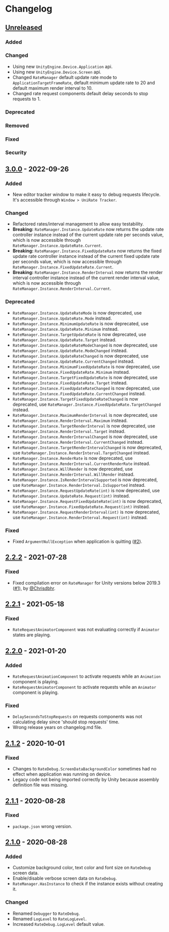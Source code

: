 # Changelog

## [Unreleased]
### Added
### Changed
- Using new `UnityEngine.Device.Application` api.
- Using new `UnityEngine.Device.Screen` api.
- Changed `RateManager` default update rate mode to `ApplicationTargetFrameRate`, default minimum update rate to 20 and default maximum render interval to 10.
- Changed rate request components default delay seconds to stop requests to 1.
### Deprecated
### Removed
### Fixed
### Security

## [3.0.0] - 2022-09-26
### Added
- New editor tracker window to make it easy to debug requests lifecycle. It's accessible through `Window > UniRate Tracker`.
### Changed
- Refactored rates/interval management to allow easy testability.
- **Breaking:** `RateManager.Instance.UpdateRate` now returns the update rate controller instance instead of the current update rate per seconds value, which is now accessible through `RateManager.Instance.UpdateRate.Current`.
- **Breaking:** `RateManager.Instance.FixedUpdateRate` now returns the fixed update rate controller instance instead of the current fixed update rate per seconds value, which is now accessible through `RateManager.Instance.FixedUpdateRate.Current`.
- **Breaking:** `RateManager.Instance.RenderInterval` now returns the render interval controller instance instead of the current render interval value, which is now accessible through `RateManager.Instance.RenderInterval.Current`.
### Deprecated
- `RateManager.Instance.UpdateRateMode` is now deprecated, use `RateManager.Instance.UpdateRate.Mode` instead.
- `RateManager.Instance.MinimumUpdateRate` is now deprecated, use `RateManager.Instance.UpdateRate.Minimum` instead.
- `RateManager.Instance.TargetUpdateRate` is now deprecated, use `RateManager.Instance.UpdateRate.Target` instead.
- `RateManager.Instance.UpdateRateModeChanged` is now deprecated, use `RateManager.Instance.UpdateRate.ModeChanged` instead.
- `RateManager.Instance.UpdateRateChanged` is now deprecated, use `RateManager.Instance.UpdateRate.CurrentChanged` instead.
- `RateManager.Instance.MinimumFixedUpdateRate` is now deprecated, use `RateManager.Instance.FixedUpdateRate.Minimum` instead.
- `RateManager.Instance.TargetFixedUpdateRate` is now deprecated, use `RateManager.Instance.FixedUpdateRate.Target` instead.
- `RateManager.Instance.FixedUpdateRateChanged` is now deprecated, use `RateManager.Instance.FixedUpdateRate.CurrentChanged` instead.
- `RateManager.Instance.TargetFixedUpdateRateChanged` is now deprecated, use `RateManager.Instance.FixedUpdateRate.TargetChanged` instead.
- `RateManager.Instance.MaximumRenderInterval` is now deprecated, use `RateManager.Instance.RenderInterval.Maximum` instead.
- `RateManager.Instance.TargetRenderInterval` is now deprecated, use `RateManager.Instance.RenderInterval.Target` instead.
- `RateManager.Instance.RenderIntervalChanged` is now deprecated, use `RateManager.Instance.RenderInterval.CurrentChanged` instead.
- `RateManager.Instance.TargetRenderIntervalChanged` is now deprecated, use `RateManager.Instance.RenderInterval.TargetChanged` instead.
- `RateManager.Instance.RenderRate` is now deprecated, use `RateManager.Instance.RenderInterval.CurrentRenderRate` instead.
- `RateManager.Instance.WillRender` is now deprecated, use `RateManager.Instance.RenderInterval.WillRender` instead.
- `RateManager.Instance.IsRenderIntervalSupported` is now deprecated, use `RateManager.Instance.RenderInterval.IsSupported` instead.
- `RateManager.Instance.RequestUpdateRate(int)` is now deprecated, use `RateManager.Instance.UpdateRate.Request(int)` instead.
- `RateManager.Instance.RequestFixedUpdateRate(int)` is now deprecated, use `RateManager.Instance.FixedUpdateRate.Request(int)` instead.
- `RateManager.Instance.RequestRenderInterval(int)` is now deprecated, use `RateManager.Instance.RenderInterval.Request(int)` instead.
### Fixed
- Fixed `ArgumentNullException` when application is quitting ([#2](https://github.com/renanwolf/UniRate/issues/2)).

## [2.2.2] - 2021-07-28
### Fixed
- Fixed compilation error on `RateManager` for Unity versions below 2019.3 ([#1](https://github.com/renanwolf/UniRate/pull/1)), by [@Chrisdbhr](https://github.com/Chrisdbhr).

## [2.2.1] - 2021-05-18
### Fixed
- `RateRequestAnimatorComponent` was not evaluating correctly if `Animator` states are playing.

## [2.2.0] - 2021-01-20
### Added
- `RateRequestAnimationComponent` to activate requests while an `Animation` component is playing.
- `RateRequestAnimatorComponent` to activate requests while an `Animator` component is playing.
### Fixed
- `DelaySecondsToStopRequests` on requests components was not calculating delay since 'should stop requests' time.
- Wrong release years on changelog.md file.

## [2.1.2] - 2020-10-01
### Fixed
- Changes to `RateDebug.ScreenDataBackgroundColor` sometimes had no effect when application was running on device.
- Legacy code not being imported correctly by Unity because assembly definition file was missing.

## [2.1.1] - 2020-08-28
### Fixed
- `package.json` wrong version.

## [2.1.0] - 2020-08-28
### Added
- Customize background color, text color and font size on `RateDebug` screen data.
- Enable/disable verbose screen data on `RateDebug`.
- `RateManager.HasInstance` to check if the instance exists without creating it.
### Changed
- Renamed `Debugger` to `RateDebug`.
- Renamed `LogLevel` to `RateLogLevel`.
- Increased `RateDebug.LogLevel` default value.

[Unreleased]: https://github.com/renanwolf/UniRate/compare/v3.0.0...HEAD
[3.0.0]: https://github.com/renanwolf/UniRate/releases/tag/v3.0.0
[2.2.2]: https://github.com/renanwolf/UniRate/releases/tag/v2.2.2
[2.2.1]: https://github.com/renanwolf/UniRate/releases/tag/v2.2.1
[2.2.0]: https://github.com/renanwolf/UniRate/releases/tag/v2.2.0
[2.1.2]: https://github.com/renanwolf/UniRate/releases/tag/v2.1.2
[2.1.1]: https://github.com/renanwolf/UniRate/releases/tag/v2.1.1
[2.1.0]: https://github.com/renanwolf/UniRate/releases/tag/v2.1.0